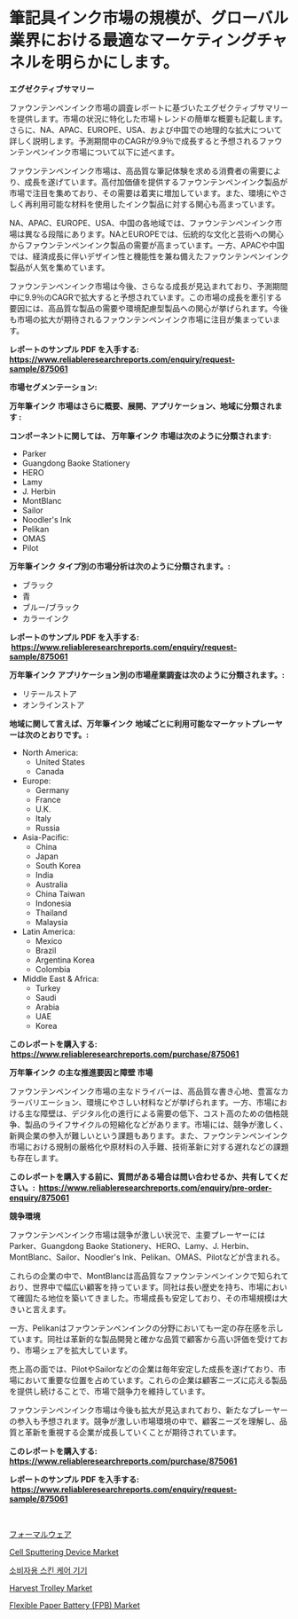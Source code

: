 <p><h1>筆記具インク市場の規模が、グローバル業界における最適なマーケティングチャネルを明らかにします。</h1></p><p><strong>エグゼクティブサマリー</strong></p>
<p><p>ファウンテンペンインク市場の調査レポートに基づいたエグゼクティブサマリーを提供します。市場の状況に特化した市場トレンドの簡単な概要も記載します。さらに、NA、APAC、EUROPE、USA、および中国での地理的な拡大について詳しく説明します。予測期間中のCAGRが9.9％で成長すると予想されるファウンテンペンインク市場について以下に述べます。</p><p>ファウンテンペンインク市場は、高品質な筆記体験を求める消費者の需要により、成長を遂げています。高付加価値を提供するファウンテンペンインク製品が市場で注目を集めており、その需要は着実に増加しています。また、環境にやさしく再利用可能な材料を使用したインク製品に対する関心も高まっています。</p><p>NA、APAC、EUROPE、USA、中国の各地域では、ファウンテンペンインク市場は異なる段階にあります。NAとEUROPEでは、伝統的な文化と芸術への関心からファウンテンペンインク製品の需要が高まっています。一方、APACや中国では、経済成長に伴いデザイン性と機能性を兼ね備えたファウンテンペンインク製品が人気を集めています。</p><p>ファウンテンペンインク市場は今後、さらなる成長が見込まれており、予測期間中に9.9％のCAGRで拡大すると予想されています。この市場の成長を牽引する要因には、高品質な製品の需要や環境配慮型製品への関心が挙げられます。今後も市場の拡大が期待されるファウンテンペンインク市場に注目が集まっています。</p></p>
<p><strong>レポートのサンプル PDF を入手する: <a href="https://www.reliableresearchreports.com/enquiry/request-sample/875061">https://www.reliableresearchreports.com/enquiry/request-sample/875061</a></strong></p>
<p><strong>市場セグメンテーション:</strong></p>
<p><strong> 万年筆インク 市場はさらに概要、展開、アプリケーション、地域に分類されます :</strong></p>
<p><strong>コンポーネントに関しては、 万年筆インク 市場は次のように分類されます: &nbsp;</strong></p>
<p><ul><li>Parker</li><li>Guangdong Baoke Stationery</li><li>HERO</li><li>Lamy</li><li>J. Herbin</li><li>MontBlanc</li><li>Sailor</li><li>Noodler's Ink</li><li>Pelikan</li><li>OMAS</li><li>Pilot</li></ul></p>
<p><strong> 万年筆インク タイプ別の市場分析は次のように分類されます。:</strong></p>
<p><ul><li>ブラック</li><li>青</li><li>ブルー/ブラック</li><li>カラーインク</li></ul></p>
<p><strong>レポートのサンプル PDF を入手する: &nbsp;<a href="https://www.reliableresearchreports.com/enquiry/request-sample/875061">https://www.reliableresearchreports.com/enquiry/request-sample/875061</a></strong></p>
<p><strong> 万年筆インク アプリケーション別の市場産業調査は次のように分類されます。:</strong></p>
<p><ul><li>リテールストア</li><li>オンラインストア</li></ul></p>
<p><strong>地域に関して言えば、万年筆インク 地域ごとに利用可能なマーケットプレーヤーは次のとおりです。:</strong></p>
<p><ul>
    <li>
        North America:
        <ul>
            <li>United States</li>
            <li>Canada</li>
        </ul>
    </li>
    <li>
        Europe:
        <ul>
            <li>Germany</li>
            <li>France</li>
            <li>U.K.</li>
            <li>Italy</li>
            <li>Russia</li>
        </ul>
    </li>
    <li>
        Asia-Pacific:
        <ul>
            <li>China</li>
            <li>Japan</li>
            <li>South Korea</li>
            <li>India</li>
            <li>Australia</li>
            <li>China Taiwan</li>
            <li>Indonesia</li>
            <li>Thailand</li>
            <li>Malaysia</li>
        </ul>
    </li>
    <li>
        Latin America:
        <ul>
            <li>Mexico</li>
            <li>Brazil</li>
            <li>Argentina Korea</li>
            <li>Colombia</li>
        </ul>
    </li>
    <li>
        Middle East & Africa:
        <ul>
            <li>Turkey</li>
            <li>Saudi</li>
            <li>Arabia</li>
            <li>UAE</li>
            <li>Korea</li>
        </ul>
    </li>
    </ul></p>
<p><strong>このレポートを購入する: &nbsp;<a href="https://www.reliableresearchreports.com/purchase/875061">https://www.reliableresearchreports.com/purchase/875061</a></strong></p>
<p><strong>万年筆インク の主な推進要因と障壁 市場</strong></p>
<p><p>ファウンテンペンインク市場の主なドライバーは、高品質な書き心地、豊富なカラーバリエーション、環境にやさしい材料などが挙げられます。一方、市場における主な障壁は、デジタル化の進行による需要の低下、コスト高のための価格競争、製品のライフサイクルの短縮化などがあります。市場には、競争が激しく、新興企業の参入が難しいという課題もあります。また、ファウンテンペンインク市場における規制の厳格化や原材料の入手難、技術革新に対する遅れなどの課題も存在します。</p></p>
<p><strong>このレポートを購入する前に、質問がある場合は問い合わせるか、共有してください。:&nbsp; <a href="https://www.reliableresearchreports.com/enquiry/pre-order-enquiry/875061">https://www.reliableresearchreports.com/enquiry/pre-order-enquiry/875061</a></strong></p>
<p><strong>競争環境</strong></p>
<p><p>ファウンテンペンインク市場は競争が激しい状況で、主要プレーヤーにはParker、Guangdong Baoke Stationery、HERO、Lamy、J. Herbin、MontBlanc、Sailor、Noodler's Ink、Pelikan、OMAS、Pilotなどが含まれる。 </p><p>これらの企業の中で、MontBlancは高品質なファウンテンペンインクで知られており、世界中で幅広い顧客を持っています。同社は長い歴史を持ち、市場において確固たる地位を築いてきました。市場成長も安定しており、その市場規模は大きいと言えます。</p><p>一方、Pelikanはファウンテンペンインクの分野においても一定の存在感を示しています。同社は革新的な製品開発と確かな品質で顧客から高い評価を受けており、市場シェアを拡大しています。</p><p>売上高の面では、PilotやSailorなどの企業は毎年安定した成長を遂げており、市場において重要な位置を占めています。これらの企業は顧客ニーズに応える製品を提供し続けることで、市場で競争力を維持しています。</p><p>ファウンテンペンインク市場は今後も拡大が見込まれており、新たなプレーヤーの参入も予想されます。競争が激しい市場環境の中で、顧客ニーズを理解し、品質と革新を重視する企業が成長していくことが期待されています。</p></p>
<p><strong>このレポートを購入する: &nbsp; <a href="https://www.reliableresearchreports.com/purchase/875061">https://www.reliableresearchreports.com/purchase/875061</a></strong></p>
<p><strong>レポートのサンプル PDF を入手する: &nbsp;<a href="https://www.reliableresearchreports.com/enquiry/request-sample/875061">https://www.reliableresearchreports.com/enquiry/request-sample/875061</a></strong><strong></strong></p>
<p>&nbsp;</p>
<p><p><a href="https://github.com/sghwr779811674/Market-Research-Report-List-1/blob/main/2726480187364.md">フォーマルウェア</a></p><p><a href="https://issuu.com/reportprime-2/docs/cell-sputtering-device-market-size-2030.pptx">Cell Sputtering Device Market</a></p><p><a href="https://github.com/vdhdwjyp90142/Market-Research-Report-List-1/blob/main/4984975187239.md">소비자용 스킨 케어 기기</a></p><p><a href="https://github.com/lbird53714/Market-Research-Report-List-3/blob/main/harvest-trolley-market.md">Harvest Trolley Market</a></p><p><a href="https://view.publitas.com/reportprime-1/flexible-paper-battery-fpb-market-research-report-provides-critical-insights-that-can-help-shape-business-development-and-investment-strategies/">Flexible Paper Battery (FPB) Market</a></p></p>